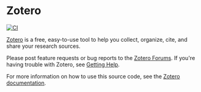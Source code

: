 Zotero
======
[![CI](https://github.com/zotero/zotero/actions/workflows/ci.yml/badge.svg)](https://github.com/zotero/zotero/actions/workflows/ci.yml)

[Zotero](https://www.zotero.org/) is a free, easy-to-use tool to help you collect, organize, cite, and share your research sources.

Please post feature requests or bug reports to the [Zotero Forums](https://forums.zotero.org/). If you're having trouble with Zotero, see [Getting Help](https://www.zotero.org/support/getting_help).

For more information on how to use this source code, see the [Zotero documentation](https://www.zotero.org/support/dev/source_code).
